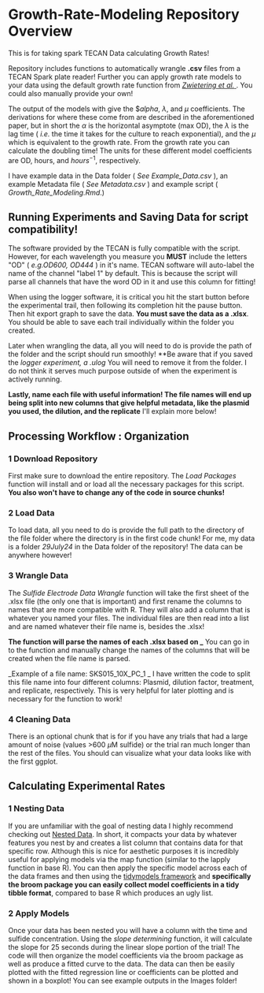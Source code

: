 # Growth-Rate-Modeling Repository Overview
This is for taking spark TECAN Data calculating Growth Rates!

Repository includes functions to automatically wrangle **.csv** files from a TECAN Spark plate reader! Further you can apply growth rate models to your data using the default growth rate function from [ _Zwietering et al._ ](https://doi.org/10.1128/aem.56.6.1875-1881.1990). You could also manually provide your own! 

The output of the models with give the $\$alpha$, $\lambda$, and $\mu$ coefficients. The derivations for where these come from are described in the aforementioned paper, but in short the $\alpha$ is the horizontal asymptote (max OD), the $\lambda$ is the lag time ( _i.e._ the time it takes for the culture to reach exponential), and the $\mu$ which is equivalent to the growth rate. From the growth rate you can calculate the doubling time! The units for these different model coefficients are OD, hours, and $hours^{-1}$, respectively.

I have example data in the Data folder ( _See Example_Data.csv_ ), an example Metadata file ( _See Metadata.csv_ ) and example script ( _Growth_Rate_Modeling.Rmd_.)

## Running Experiments and Saving Data for script compatibility!

The software provided by the TECAN is fully compatible with the script. However, for each wavelength you measure you **MUST** include the letters "OD" ( _e.g.OD600, OD444_ ) in it's name. TECAN software will auto-label the name of the channel "label 1" by default. This is because the script will parse all channels that have the word OD in it and use this column for fitting!

When using the logger software, it is critical you hit the start button before the experimental trail, then following its completion hit the pause button. Then hit export graph to save the data. **You must save the data as a .xlsx**. You should be able to save each trail individually within the folder you created. 

Later when wrangling the data, all you will need to do is provide the path of the folder and the script should run smoothly! **Be aware that if you saved the _logger experiment, a .ulog_ You will need to remove it from the folder. I do not think it serves much purpose outside of when the experiment is actively running. 

**Lastly, name each file with useful information! The file names will end up being split into new columns that give helpful metadata, like the plasmid you used, the dilution, and the replicate** I'll explain more below!

## Processing Workflow : Organization

### 1 Download Repository
First make sure to download the entire repository. The _Load Packages_ function will install and or load all the necessary packages for this script. **You also won't have to change any of the code in source chunks!**

### 2 Load Data
To load data, all you need to do is provide the full path to the directory of the file folder where the directory is in the first code chunk! For me, my data is a folder _29July24_ in the Data folder of the repository! The data can be anywhere however!

### 3 Wrangle Data

The _Sulfide Electrode Data Wrangle_ function will take the first sheet of the .xlsx file (the only one that is important) and first rename the columns to names that are more compatible with R. They will also add a column that is whatever you named your files. The individual files are then read into a list and are named whatever their file name is, besides the .xlsx!

**The function will parse the names of each .xlsx based on _** You can go in to the function and manually change the names of the columns that will be created when the file name is parsed. 

_Example of a file name: SKS015_10X_PC_1 _ I have written the code to split this file name into four different columns: Plasmid, dilution factor, treatment, and replicate, respectively. This is very helpful for later plotting and is necessary for the function to work!

### 4 Cleaning Data

There is an optional chunk that is for if you have any trials that had a large amount of noise (values >600 $\mu$M sulfide) or the trial ran much longer than the rest of the files. You should can visualize what your data looks like with the first ggplot.

## Calculating Experimental Rates

### 1 Nesting Data

If you are unfamiliar with the goal of nesting data I highly recommend checking out [Nested Data](https://tidyr.tidyverse.org/articles/nest.html). In short, it compacts your data by whatever features you nest by and creates a list column that contains data for that specific row. Although this is nice for aesthetic purposes it is incredibly useful for applying models via the map function (similar to the lapply function in base R). You can then apply the specific model across each of the data frames and then using the [tidymodels framework](https://www.tidymodels.org/) and **specifically the broom package you can easily collect model coefficients in a tidy tibble format**, compared to base R which produces an ugly list. 

### 2 Apply Models

Once your data has been nested you will have a column with the time and sulfide concentration. Using the _slope determining_ function, it will calculate the slope for 25 seconds during the linear slope portion of the trial! The code will then organize the model coefficients via the broom package as well as produce a fitted curve to the data. The data can then be easily plotted with the fitted regression line or coefficients can be plotted and shown in a boxplot! You can see example outputs in the Images folder!


